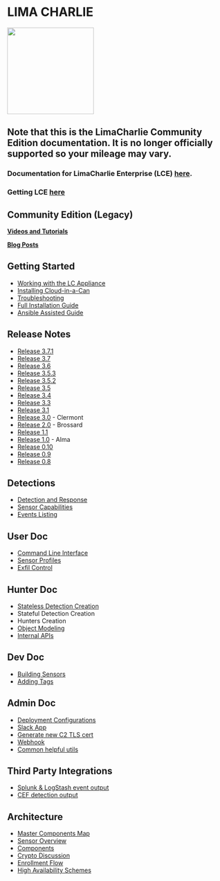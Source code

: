 # LIMA CHARLIE
<img src="https://raw.github.com/refractionPOINT/limacharlie/master/doc/lc.png" width="200">

## Note that this is the LimaCharlie Community Edition documentation. It is no longer officially supported so your mileage may vary. 
### Documentation for LimaCharlie Enterprise (LCE) [here](https://github.com/refractionPOINT/lce_doc/blob/master/README.md).
### Getting LCE [here](https://www.refractionpoint.com/)

## Community Edition (Legacy)

**[Videos and Tutorials](Videos-And-Tutorials)**

**[Blog Posts](Blog-Posts)**

## Getting Started
* [Working with the LC Appliance](LC-Appliance)
* [Installing Cloud-in-a-Can](Installing-Cloud-in-a-Can)
* [Troubleshooting](Troubleshooting)
* [Full Installation Guide](Full-Installation-Guide-(new))
* [Ansible Assisted Guide](Ansible-Assited-Guide)

## Release Notes
* [Release 3.7.1](Release-3.7.1)
* [Release 3.7](Release-3.7)
* [Release 3.6](Release-3.6)
* [Release 3.5.3](Release-3.5.3)
* [Release 3.5.2](Release-3.5.2)
* [Release 3.5](Release-3.5)
* [Release 3.4](Release-3.4)
* [Release 3.3](Release-3.3)
* [Release 3.1](Release-3.1)
* [Release 3.0](Release-3.0) - Clermont
* [Release 2.0](Release-2.0) - Brossard
* [Release 1.1](Release-1.1)
* [Release 1.0](Release-1.0) - Alma
* [Release 0.10](Release-0.10)
* [Release 0.9](Release-0.9)
* [Release 0.8](Release-0.8)

## Detections
* [Detection and Response](Detection-and-Response)
* [Sensor Capabilities](Sensor-Capabilities)
* [Events Listing](Events-Listing)

## User Doc
* [Command Line Interface](Command-Line-Interface)
* [Sensor Profiles](Sensor-Profiles)
* [Exfil Control](Exfil-Control)

## Hunter Doc
* [Stateless Detection Creation](Stateless-Detection-Development)
* Stateful Detection Creation
* Hunters Creation
* [Object Modeling](Object-Modeling)
* [Internal APIs](Internal-APIs)

## Dev Doc
* [Building Sensors](Building-Sensors)
* [Adding Tags](Meta-Headers)

## Admin Doc
* [Deployment Configurations](Deployment-Configurations)
* [Slack App](Slack-App)
* [Generate new C2 TLS cert](C2-Regen-Cert)
* [Webhook](webhook)
* [Common helpful utils](Common-helpful-utils)

## Third Party Integrations
* [Splunk & LogStash event output](Splunk-Event-Output)
* [CEF detection output](CEF-Detection-Output)

## Architecture
* [Master Components Map](https://docs.google.com/drawings/d/1__2VJH8d-t3fFRDhrlccLEMxVm9IVl2qPvGakuhGVtE/edit?usp=sharing)
* [Sensor Overview](https://raw.github.com/refractionPOINT/limacharlie/master/doc/architecture.png)
* [Components](Architecture-Components)
* [Crypto Discussion](Crypto-Discussion)
* [Enrollment Flow](Enrollment-Flow)
* [High Availability Schemes](High-Availability-Schemes)